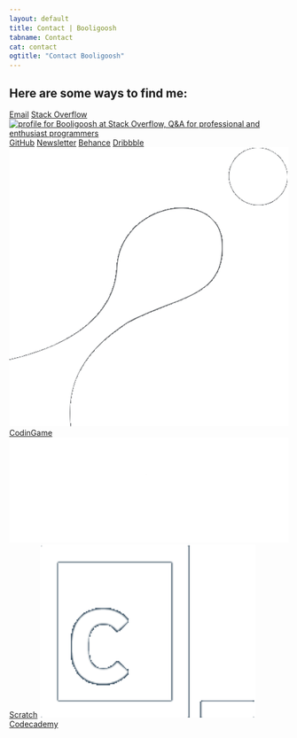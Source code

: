 ```yaml
---
layout: default
title: Contact | Booligoosh
tabname: Contact
cat: contact
ogtitle: "Contact Booligoosh"
---
```

<h2>Here are some ways to find me:</h2>
<div class="contact-cards-container">
    <a class="contact-card" href="mailto:{{site.email}}"><i class="fa fa-envelope" aria-hidden="true"></i><span>Email</span></a>
    <!--<a class="contact-card" href="{{site.outlink}}{{site.zazzle.store}}"><img src="/public/img/contact-icons/zazzle-logo-circle.svg" alt="Zazzle logo" class="noselect"><span>Zazzle store</span></a>-->
    <a class="contact-card" href="{{site.contact.stackoverflow}}"><i class="fa fa-stack-overflow" aria-hidden="true"></i><span class="with-hover-content">Stack Overflow<img src="https://stackoverflow.com/users/flair/5374560.png?theme=clean" width="208" height="58" alt="profile for Booligoosh at Stack Overflow, Q&amp;A for professional and enthusiast programmers" title="profile for Booligoosh at Stack Overflow, Q&amp;A for professional and enthusiast programmers" class="hover-content noselect"></span></a>
    <a class="contact-card" href="{{site.outlink}}{{site.contact.github}}"><i class="fa fa-github" aria-hidden="true"></i><span>GitHub</span></a>
    <a class="contact-card" href="{{site.outlink}}{{site.newsletter}}"><i class="fa fa-newspaper-o" aria-hidden="true"></i><span>Newsletter</span></a>
    <a class="contact-card" href="{{site.contact.behance}}"><i class="fa fa-behance" aria-hidden="true"></i><span>Behance</span></a>
    <a class="contact-card" href="{{site.contact.dribbble}}"><i class="fa fa-dribbble" aria-hidden="true"></i><span>Dribbble</span></a>
    <a class="contact-card" href="{{site.outlink}}{{site.contact.codingame}}"><img src="/img/contact-icons/codingame.png" alt="Scratch" class="noselect"><span>CodinGame</span></a>
    <a class="contact-card" href="{{site.outlink}}{{site.contact.scratch}}"><img src="/img/contact-icons/scratch.png" alt="Scratch" class="noselect"><span>Scratch</span></a>
    <a class="contact-card" href="{{site.outlink}}{{site.contact.codecademy}}"><img src="/img/contact-icons/codecademy.png" alt="Scratch" class="noselect"><span>Codecademy</span></a>
    <!--
    NO ACCOUNT ON THESE, maybe in future...
    
    <a class="contact-card" href="{{site.contact.twitter}}"><i class="fa fa-twitter" aria-hidden="true"></i><span>Twitter</span></a>
    <a class="contact-card" href="{{site.contact.facebook}}"><i class="fa fa-facebook-square" aria-hidden="true"></i><span>Facebook</span></a>
    <a class="contact-card" href="{{site.contact.instagram}}"><i class="fa fa-instagram" aria-hidden="true"></i><span>Instagram</span></a>
    <a class="contact-card" href="{{site.contact.youtube}}"><i class="fa fa-youtube" aria-hidden="true"></i><span>YouTube</span></a>
    <a class="contact-card" href="{{site.contact.paypal}}"><i class="fa fa-paypal" aria-hidden="true"></i><span>PayPal</span></a>
    -->
</div>